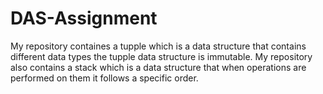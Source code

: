 # DAS-Assignment
My repository containes a tupple which is a data structure that contains different data types the tupple data structure is immutable.
My repository also contains a stack which is a data structure that when operations are performed on them it follows a specific order.
